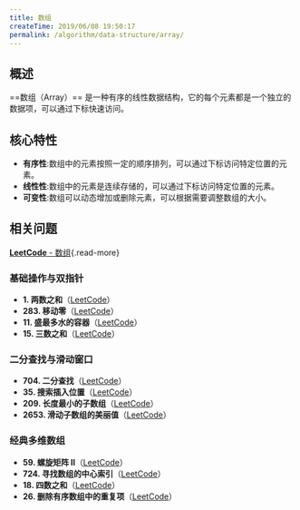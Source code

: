 ```yaml
---
title: 数组
createTime: 2019/06/08 19:50:17
permalink: /algorithm/data-structure/array/
---
```


## 概述

==数组（Array）== 是一种有序的线性数据结构，它的每个元素都是一个独立的数据项，可以通过下标快速访问。

## 核心特性

- **有序性**:数组中的元素按照一定的顺序排列，可以通过下标访问特定位置的元素。
- **线性性**:数组中的元素是连续存储的，可以通过下标访问特定位置的元素。
- **可变性**:数组可以动态增加或删除元素，可以根据需要调整数组的大小。

## 相关问题

[**LeetCode** - 数组](https://leetcode.cn/problem-list/array/){.read-more}

### 基础操作与双指针

- **1. 两数之和**（[LeetCode](https://leetcode.cn/problems/two-sum/)）<Badge text="简单" type="tip" />
- **283. 移动零**（[LeetCode](https://leetcode.cn/problems/move-zeroes/)）<Badge text="简单" type="tip" />
- **11. 盛最多水的容器**（[LeetCode](https://leetcode.cn/problems/container-with-most-water/)）<Badge text="中等" type="warning" />
- **15. 三数之和**（[LeetCode](https://leetcode.cn/problems/3sum/)）<Badge text="中等" type="warning" />

### 二分查找与滑动窗口

- **704. 二分查找**（[LeetCode](https://leetcode.cn/problems/binary-search/)）<Badge text="简单" type="tip" />
- **35. 搜索插入位置**（[LeetCode](https://leetcode.cn/problems/search-insert-position/)）<Badge text="简单" type="tip" />
- **209. 长度最小的子数组**（[LeetCode](https://leetcode.cn/problems/minimum-size-subarray-sum/)）<Badge text="中等" type="warning" />
- **2653. 滑动子数组的美丽值**（[LeetCode](https://leetcode.cn/problems/sliding-subarray-beauty/)）<Badge text="中等" type="warning" />

### 经典多维数组

- **59. 螺旋矩阵 II**（[LeetCode](https://leetcode.cn/problems/spiral-matrix-ii/)）<Badge text="中等" type="warning" />
- **724. 寻找数组的中心索引**（[LeetCode](https://leetcode.cn/problems/find-pivot-index/)）<Badge text="简单" type="tip" />
- **18. 四数之和**（[LeetCode](https://leetcode.cn/problems/4sum/)）<Badge text="中等" type="warning" />
- **26. 删除有序数组中的重复项**（[LeetCode](https://leetcode.cn/problems/remove-duplicates-from-sorted-array/)）<Badge text="简单" type="tip" />

